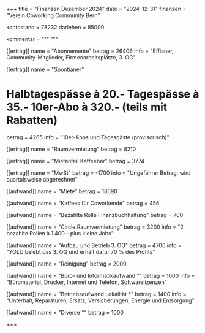 +++
title = "Finanzen Dezember 2024"
date = "2024-12-31"
finanzen = "Verein Coworking Community Bern"

kontostand = 78232
darlehen = 85000

kommentar = """
"""

[[ertrag]]
name = "Abonnemente"
betrag = 26406
info = "Effianer, Community-Mitglieder, Firmenarbeitsplätze, 3. OG"

[[ertrag]]
name = "Spontianer"
#  Halbtagespässe à 20.-   Tagespässe à 35.-   10er-Abo à 320.-  (teils mit Rabatten)
betrag = 4265
info = "10er-Abos und Tagesgäste (provisorisch)"

[[ertrag]]
name = "Raumvermietung"
betrag = 8210

[[ertrag]]
name = "Mietanteil Kaffeebar"
betrag = 3774

[[ertrag]]
name = "MwSt"
betrag = -1700
info = "Ungefährer Betrag, wird quartalsweise abgerechnet"


[[aufwand]]
name = "Miete"
betrag = 18690

[[aufwand]]
name = "Kaffees für Coworkende"
betrag = 456

[[aufwand]]
name = "Bezahlte Rolle Finanzbuchhaltung"
betrag = 700

[[aufwand]]
name = "Circle Raumvermietung"
betrag = 3200
info = "2 bezahlte Rollen à 1'400.– plus kleine Jobs"

[[aufwand]]
name = "Aufbau und Betrieb 3. OG"
betrag = 4706
info = "YOLU belebt das 3. OG und erhält dafür 70 % des Profits"

[[aufwand]]
name = "Reinigung"
betrag = 2000

[[aufwand]]
name = "Büro- und Informatikaufwand *"
betrag = 1000
info = "Büromaterial, Drucker, Internet und Telefon, Softwarelizenzen"

[[aufwand]]
name = "Betriebsaufwand Lokalität *"
betrag = 1400
info = "Unterhalt, Reparaturen, Ersatz, Versicherungen, Energie und Entsorgung"

[[aufwand]]
name = "Diverse *"
betrag = 1000

+++
